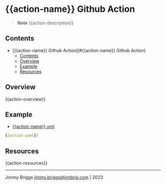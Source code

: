 # {{action-name}} Github Action

> **Note**
> {{action-description}}

## Contents

- [{{action-name}} Github Action](#{{action-name}} Github Action)
  - [Contents](#contents)
  - [Overview](#overview)
  - [Example](#example)
  - [Resources](#resources)

## Overview

{{action-overview}}

## Example

- [{{action-name}}.yml](./{{action-name}}.yml):

```yml
{{action-yaml}}
```

## Resources

{{action-resources}}

***

Jimmy Briggs <jimmy.briggs@jimbrig.com> | 2023
